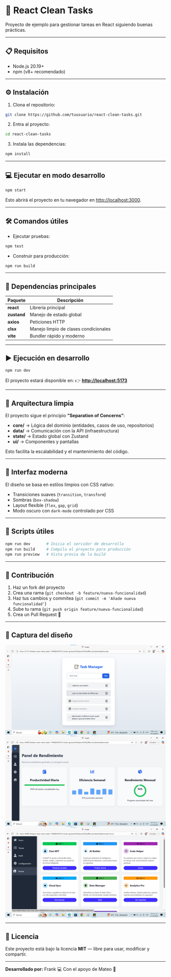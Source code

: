 # 🧹 React Clean Tasks

Proyecto de ejemplo para gestionar tareas en React siguiendo buenas prácticas.

---

## 📋 Requisitos

- Node.js 20.19+  
- npm (v8+ recomendado)

---

## ⚙️ Instalación

1. Clona el repositorio:

```bash
git clone https://github.com/tuusuario/react-clean-tasks.git
````

2. Entra al proyecto:

```bash
cd react-clean-tasks
```

3. Instala las dependencias:

```bash
npm install
```

---

## 💻 Ejecutar en modo desarrollo

```bash
npm start
```

Esto abrirá el proyecto en tu navegador en [http://localhost:3000](http://localhost:3000).

---

## 🛠️ Comandos útiles

* Ejecutar pruebas:

```bash
npm test
```

* Construir para producción:

```bash
npm run build
```

---

## 🧩 Dependencias principales

| Paquete     | Descripción                           |
| ----------- | ------------------------------------- |
| **react**   | Librería principal                    |
| **zustand** | Manejo de estado global               |
| **axios**   | Peticiones HTTP                       |
| **clsx**    | Manejo limpio de clases condicionales |
| **vite**    | Bundler rápido y moderno              |

---

## ▶️ Ejecución en desarrollo

```bash
npm run dev
```

El proyecto estará disponible en:
👉 **[http://localhost:5173](http://localhost:5173)**

---

## 🧠 Arquitectura limpia

El proyecto sigue el principio **“Separation of Concerns”**:

* **core/** → Lógica del dominio (entidades, casos de uso, repositorios)
* **data/** → Comunicación con la API (infraestructura)
* **state/** → Estado global con Zustand
* **ui/** → Componentes y pantallas

Esto facilita la escalabilidad y el mantenimiento del código.

---

## 🎨 Interfaz moderna

El diseño se basa en estilos limpios con CSS nativo:

* Transiciones suaves (`transition`, `transform`)
* Sombras (`box-shadow`)
* Layout flexible (`flex`, `gap`, `grid`)
* Modo oscuro con `dark-mode` controlado por CSS

---

## 🧰 Scripts útiles

```bash
npm run dev       # Inicia el servidor de desarrollo
npm run build     # Compila el proyecto para producción
npm run preview   # Vista previa de la build
```

---

## 🤝 Contribución

1. Haz un fork del proyecto
2. Crea una rama (`git checkout -b feature/nueva-funcionalidad`)
3. Haz tus cambios y commitea (`git commit -m 'Añade nueva funcionalidad'`)
4. Sube tu rama (`git push origin feature/nueva-funcionalidad`)
5. Crea un Pull Request 🚀

---

## 📸 Captura del diseño

![alt text](image.png)
![alt text](image-1.png)
![alt text](image-2.png)

---

## 📄 Licencia

Este proyecto está bajo la licencia **MIT** — libre para usar, modificar y compartir.

---

**Desarrollado por:** Frank 💻
Con el apoyo de Mateo 🤝

